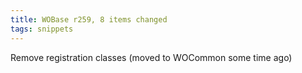 ```yaml
---
title: WOBase r259, 8 items changed
tags: snippets
---
```


Remove registration classes (moved to WOCommon some time ago)
